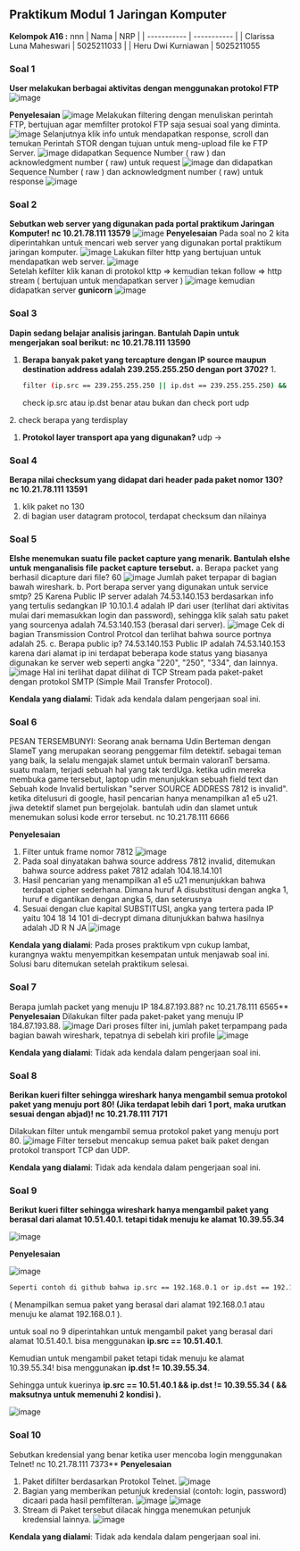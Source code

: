 ## Praktikum Modul 1 Jaringan Komputer

**Kelompok A16 :**
nnn
| Nama | NRP |
| ----------- | ----------- |
| Clarissa Luna Maheswari | 5025211033 |
| Heru Dwi Kurniawan | 5025211055 

### Soal 1
**User melakukan berbagai aktivitas dengan menggunakan protokol FTP**
![image](https://github.com/herukurniawann/Jarkom-Modul-1-A16-2023/assets/93961310/dbc3e690-b9a9-4a8d-8d9c-4dfd947936aa)

**Penyelesaian**
![image](https://github.com/herukurniawann/Jarkom-Modul-1-A16-2023/assets/93961310/67e89770-15f6-4da2-886a-b0590da6d49f)
Melakukan filtering dengan menuliskan perintah FTP, bertujuan agar memfilter protokol FTP saja sesuai soal yang diminta.
![image](https://github.com/herukurniawann/Jarkom-Modul-1-A16-2023/assets/93961310/b0ff7d38-6e12-4ca5-8d5e-ee4165f12c7a)
Selanjutnya klik info untuk mendapatkan response, scroll dan temukan Perintah STOR dengan tujuan untuk meng-upload file ke FTP Server. 
![image](https://github.com/herukurniawann/Jarkom-Modul-1-A16-2023/assets/93961310/4c9d252e-6c23-4bd2-b52d-61f15938da2d)
didapatkan Sequence Number ( raw ) dan acknowledgment number ( raw) untuk request
![image](https://github.com/herukurniawann/Jarkom-Modul-1-A16-2023/assets/93961310/3e589970-abd8-4c04-a8dc-fe2d1a33b7e0)
dan didapatkan Sequence Number ( raw ) dan acknowledgment number ( raw) untuk response
![image](https://github.com/herukurniawann/Jarkom-Modul-1-A16-2023/assets/93961310/e1a2bf67-453b-4d8c-83e7-e1719ca864ae)

### Soal 2
**Sebutkan web server yang digunakan pada portal praktikum Jaringan Komputer! nc 10.21.78.111 13579**
![image](https://github.com/herukurniawann/Jarkom-Modul-1-A16-2023/assets/93961310/d307835f-28d7-4332-839f-49c2551f3faa)
**Penyelesaian**
Pada soal no 2 kita diperintahkan untuk mencari web server yang digunakan portal praktikum jaringan komputer.
![image](https://github.com/herukurniawann/Jarkom-Modul-1-A16-2023/assets/93961310/8ccdff2a-e3bf-41b1-96ca-728f815d8f59)
Lakukan filter http yang bertujuan untuk mendapatkan web server.
![image](https://github.com/herukurniawann/Jarkom-Modul-1-A16-2023/assets/93961310/d4c559e2-97f7-4051-9309-fc846f347767)   
Setelah kefilter klik kanan di protokol kttp => kemudian tekan follow => http stream ( bertujuan untuk mendapatkan server )
![image](https://github.com/herukurniawann/Jarkom-Modul-1-A16-2023/assets/93961310/3d5f7d1c-609e-4c62-b92c-ae8a4c996e57)
kemudian didapatkan server **gunicorn**
![image](https://github.com/herukurniawann/Jarkom-Modul-1-A16-2023/assets/93961310/e9e46503-6e7f-4cb4-82df-473e6591e147)
### Soal 3
**Dapin sedang belajar analisis jaringan. Bantulah Dapin untuk mengerjakan soal berikut: nc 10.21.78.111 13590**
1. **Berapa banyak paket yang tercapture dengan IP source maupun destination address adalah 239.255.255.250 dengan port 3702?**
       1.
   ```bash
   filter (ip.src == 239.255.255.250 || ip.dst == 239.255.255.250) && udp.port == 3702
   ```
   check ip.src atau ip.dst benar atau bukan dan check port udp

2\. check berapa yang terdisplay
1. **Protokol layer transport apa yang digunakan?**
   udp ->
### Soal 4
**Berapa nilai checksum yang didapat dari header pada paket nomor 130? nc 10.21.78.111 13591**
1. klik paket no 130
1. di bagian user datagram protocol, terdapat checksum dan nilainya

### Soal 5
**Elshe menemukan suatu file packet capture yang menarik. Bantulah elshe untuk menganalisis file packet capture tersebut.**
a. Berapa packet yang berhasil dicapture dari file? 60
![image](https://github.com/herukurniawann/Jarkom-Modul-1-A16-2023/assets/121850356/e5e10f4c-0fd5-431d-b870-11ad162251f9)
Jumlah paket terpapar di bagian bawah wireshark.
b. Port berapa server yang digunakan untuk service smtp? 25
Karena Public IP server adalah 74.53.140.153 berdasarkan info yang tertulis sedangkan IP 10.10.1.4 adalah IP dari user (terlihat dari aktivitas mulai dari memasukkan login dan password), sehingga klik salah satu paket yang sourcenya adalah 74.53.140.153 (berasal dari server).
![image](https://github.com/herukurniawann/Jarkom-Modul-1-A16-2023/assets/121850356/69814b4a-4f08-4684-84f4-868311c8d59a)
Cek di bagian Transmission Control Protcol dan terlihat bahwa source portnya adalah 25.
c. Berapa public ip? 74.53.140.153
Public IP adalah 74.53.140.153 karena dari alamat ip ini terdapat beberapa kode status yang biasanya digunakan ke server web seperti angka "220", "250", "334", dan lainnya.
![image](https://github.com/herukurniawann/Jarkom-Modul-1-A16-2023/assets/121850356/c2f12f6a-86e3-415d-b700-b6a20830e26e)
Hal ini terlihat dapat dilihat di TCP Stream pada paket-paket dengan protokol SMTP (Simple Mail Transfer Protocol).

**Kendala yang dialami**: Tidak ada kendala dalam pengerjaan soal ini.

### Soal 6
PESAN TERSEMBUNYI: Seorang anak bernama Udin Berteman dengan SlameT yang merupakan seorang penggemar film detektif. sebagai teman yang baik, Ia selalu mengajak slamet untuk bermain valoranT bersama. suatu malam, terjadi sebuah hal yang tak terdUga. ketika udin mereka membuka game tersebut, laptop udin menunjukkan sebuah field text dan Sebuah kode Invalid bertuliskan "server SOURCE ADDRESS 7812 is invalid". ketika ditelusuri di google, hasil pencarian hanya menampilkan a1 e5 u21. jiwa detektif slamet pun bergejolak. bantulah udin dan slamet untuk menemukan solusi kode error tersebut. nc 10.21.78.111 6666

**Penyelesaian**
1. Filter untuk frame nomor 7812
![image](https://github.com/herukurniawann/Jarkom-Modul-1-A16-2023/assets/121850356/d78ab16c-f9c5-4d08-b65f-50da66d31c5e)
2. Pada soal dinyatakan bahwa source address 7812 invalid, ditemukan bahwa source address paket 7812 adalah 104.18.14.101
3. Hasil pencarian yang menampilkan a1 e5 u21 menunjukkan bahwa terdapat cipher sederhana. Dimana huruf A disubstitusi dengan angka 1, huruf e digantikan dengan angka 5, dan seterusnya
4. Sesuai dengan clue kapital SUBSTITUSI, angka yang tertera pada IP yaitu 104 18 14 101 di-decrypt dimana ditunjukkan bahwa hasilnya adalah JD R N JA
![image](https://github.com/herukurniawann/Jarkom-Modul-1-A16-2023/assets/121850356/07a92d09-3d33-494d-9a90-0ca98ef28a8b)


**Kendala yang dialami**: Pada proses praktikum vpn cukup lambat, kurangnya waktu menyempitkan kesempatan untuk menjawab soal ini. Solusi baru ditemukan setelah praktikum selesai. 

### Soal 7
Berapa jumlah packet yang menuju IP 184.87.193.88? nc 10.21.78.111 6565**
**Penyelesaian**
Dilakukan filter pada paket-paket yang menuju IP 184.87.193.88.
![image](https://github.com/herukurniawann/Jarkom-Modul-1-A16-2023/assets/121850356/1ba8c1b9-9997-40f3-bc5e-42c91f7f65d0)
Dari proses filter ini, jumlah paket terpampang pada bagian bawah wireshark, tepatnya di sebelah kiri profile
![image](https://github.com/herukurniawann/Jarkom-Modul-1-A16-2023/assets/121850356/ab1d6912-debe-4d12-8f4e-2a8727abb266)


**Kendala yang dialami**: Tidak ada kendala dalam pengerjaan soal ini.

### Soal 8
**Berikan kueri filter sehingga wireshark hanya mengambil semua protokol paket yang menuju port 80! (Jika terdapat lebih dari 1 port, maka urutkan sesuai dengan abjad)! nc 10.21.78.111 7171**

Dilakukan filter untuk mengambil semua protokol paket yang menuju port 80.
![image](https://github.com/herukurniawann/Jarkom-Modul-1-A16-2023/assets/121850356/947989bd-9355-41fb-8feb-ae2cb93083c6)
Filter tersebut mencakup semua paket baik paket dengan protokol transport TCP dan UDP.

**Kendala yang dialami**: Tidak ada kendala dalam pengerjaan soal ini.

### Soal 9
**Berikut kueri filter sehingga wireshark hanya mengambil paket yang berasal dari alamat 10.51.40.1. tetapi tidak menuju ke alamat 10.39.55.34**

![image](https://github.com/herukurniawann/Jarkom-Modul-1-A16-2023/assets/93961310/0c8bfa33-0110-489a-a1bc-b42354c59547)

**Penyelesaian**

![image](https://github.com/herukurniawann/Jarkom-Modul-1-A16-2023/assets/93961310/ad432c87-99f9-4c3f-8898-b2d1448c4e7b)

``` bash
Seperti contoh di github bahwa ip.src == 192.168.0.1 or ip.dst == 192.168.0.1
```

( Menampilkan semua paket yang berasal dari alamat 192.168.0.1 atau menuju ke alamat 192.168.0.1 ). 

untuk soal no 9 diperintahkan untuk mengambil paket yang berasal dari alamat 10.51.40.1. bisa menggunakan **ip.src == 10.51.40.1**. 

Kemudian untuk mengambil paket tetapi tidak menuju ke alamat 10.39.55.34! bisa menggunakan **ip.dst != 10.39.55.34**. 

Sehingga untuk kuerinya **ip.src == 10.51.40.1 && ip.dst != 10.39.55.34 ( && maksutnya untuk memenuhi 2 kondisi ).**

![image](https://github.com/herukurniawann/Jarkom-Modul-1-A16-2023/assets/93961310/8a05bfa2-e997-435e-a6c6-fb028892dc8f)

### Soal 10
Sebutkan kredensial yang benar ketika user mencoba login menggunakan Telnet! nc 10.21.78.111 7373**
**Penyelesaian**
1. Paket difilter berdasarkan Protokol Telnet.
![image](https://github.com/herukurniawann/Jarkom-Modul-1-A16-2023/assets/121850356/01c21d18-dbd9-45ad-a2dc-13654a6e576e)
2. Bagian yang memberikan petunjuk kredensial (contoh: login, password) dicaari pada hasil pemfilteran.
![image](https://github.com/herukurniawann/Jarkom-Modul-1-A16-2023/assets/121850356/4ffc6a4f-3d69-4a6e-85a4-a671c12f85c1)
![image](https://github.com/herukurniawann/Jarkom-Modul-1-A16-2023/assets/121850356/e8e2ddfd-2b66-46e9-a302-cf69b149c742)
3. Stream di Paket tersebut dilacak hingga menemukan petunjuk kredensial lainnya.
![image](https://github.com/herukurniawann/Jarkom-Modul-1-A16-2023/assets/121850356/a39a9bf0-6381-461f-a399-8231bf06a8cd)


**Kendala yang dialami**: Tidak ada kendala dalam pengerjaan soal ini.





